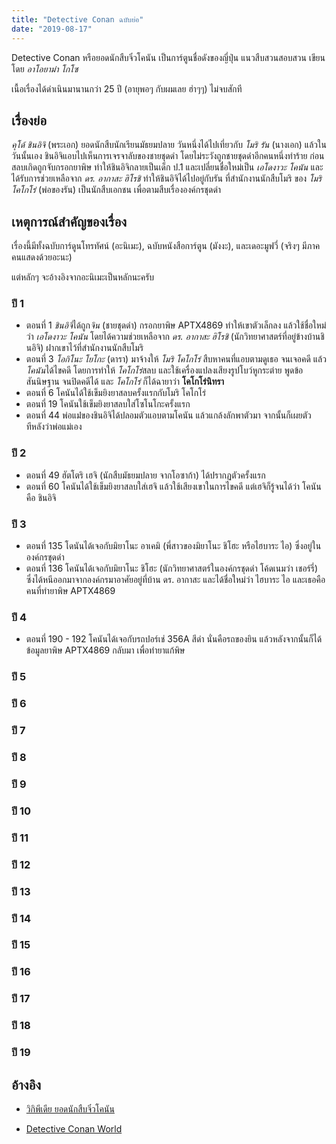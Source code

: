 ```yaml
---
title: "Detective Conan ฉบับย่อ"
date: "2019-08-17"
---
```


Detective Conan หรือยอดนักสืบจิ๋วโคนัน เป็นการ์ตูนชื่อดังของญี่ปุ่น แนวสืบสวนสอบสวน เขียนโดย *อาโอยาม่า โกโซ*

เนื้อเรื่องได้ดำเนินมานานกว่า 25 ปี (อายุพอๆ กับผมเลย ฮ่าๆๆ) ไม่จบสักที

## เรื่องย่อ

*คุโด้ ชินอิจิ* (พระเอก) ยอดนักสืบนักเรียนมัธยมปลาย วันหนึ่งได้ไปเที่ยวกับ *โมริ รัน* (นางเอก) แล้วในวันนั้นเอง ชินอิจิแอบไปเห็นการเจรจาลับของชายชุดดำ โดยไม่ระวังถูกชายชุดดำอีกคนหนึ่งทำร้าย ก่อนสลบเกิดถูกจับกรอกยาพิษ ทำให้ชินอิจิกลายเป็นเด็ก ป.1 และเปลี่ยนชื่อใหม่เป็น *เอโดงาวะ โคนัน* และได้รับการช่วยเหลือจาก *ดร. อากาสะ ฮิโรชิ* ทำให้ชินอิจิได้ไปอยู่กับรัน ที่สำนักงานนักสืบโมริ ของ *โมริ โคโกโร่* (พ่อของรัน) เป็นนักสืบเอกชน เพื่อตามสืบเรื่ององค์กรชุดดำ

## เหตุการณ์สำคัญของเรื่อง

เรื่องนี้มีทั้งฉบับการ์ดูนโทรทัศน์ (อะนิเมะ), ฉบับหนังสือการ์ตูน (มังงะ), และเดอะมูฟวี่ (จริงๆ มีภาคคนแสดงด้วยอะนะ)

แต่หลักๆ จะอ้างอิงจากอะนิเมะเป็นหลักนะครับ

### ปี 1

- ตอนที่ 1 *ชินอิจิ*ได้ถูก*จิน* (ชายชุดดำ) กรอกยาพิษ APTX4869 ทำให้เขาตัวเล็กลง แล้วใช้ชื่อใหม่ว่า *เอโดงาวะ โคนัน* โดยได้ความช่วยเหลือจาก *ดร. อากาสะ ฮิโรชิ* (นักวิทยาศาสตร์ที่อยู่ข้างบ้านชินอิจิ) ฝากเขาไว้ที่สำนักงานนักสืบโมริ
- ตอนที่ 3 *โอกิโนะ โยโกะ* (ดารา) มาจ้างให้ *โมริ โคโกโร่* สืบหาคนที่แอบตามดูเธอ จนเจอคดี แล้ว*โคนัน*ได้ไขคดี โดยการทำให้ *โคโกโร่*สลบ และใช้เครื่องแปลงเสียงรูปโบว์หูกระต่าย พูดข้อสันนิษฐาน จนปิดคดีได้ และ *โคโกโร่* ก็ได้ฉายาว่า **โคโกโร่นิทรา**
- ตอนที่ 6 โคนันได้ใช้เข็มยิงยาสลบครั้งแรกกับโมริ โคโกโร่
- ตอนที่ 19 โคนันใช้เข็มยิงยาสลบใส่โซโนโกะครั้งแรก
- ตอนที่ 44 พ่อแม่่ของชินอิจิได้ปลอมตัวแอบตามโคนัน แล้วแกล้งลักพาตัวมา จากนั้นก็เผยตัวทีหลังว่าพ่อแม่เอง

### ปี 2

- ตอนที่ 49 ฮัตโตริ เฮจิ (นักสืบมัธยมปลาย จากโอซาก้า) ได้ปรากฏตัวครั้งแรก
- ตอนที่ 60 โคนันได้ใช้เข็มยิงยาสลบใส่เฮจิ แล้วใช้เสียงเขาในการไขคดี แต่เฮจิก็รู้จนได้ว่า โคนัน คือ ชินอิจิ

### ปี 3

- ตอนที่ 135 โดนันได้เจอกับมิยาโนะ อาเคมิ (พี่สาวของมิยาโนะ ชิโฮะ หรือไฮบาระ ไอ) ซึ่งอยู่ในองค์กรชุดดำ
- ตอนที่ 136 โคนันได้เจอกับมิยาโนะ ชิโฮะ (นักวิทยาศาสตร์ในองค์กรชุดดำ โค้ดเนมว่า เชอร์รี่) ซึ่งได้หนีออกมาจากองค์กรมาอาศัยอยู่ที่บ้าน ดร. อากาสะ และได้ชื่อใหม่ว่า ไฮบาระ ไอ และเธอคือคนที่ทำยาพิษ APTX4869

### ปี 4

- ตอนที่ 190 - 192 โคนันได้เจอกับรถปอร์เช่ 356A สีดำ นั่นคือรถของยิน แล้วหลังจากนั้นก็ได้ข้อมูลยาพิษ APTX4869 กลับมา เพื่อทำยาแก้พิษ

### ปี 5

### ปี 6

### ปี 7

### ปี 8

### ปี 9

### ปี 10

### ปี 11

### ปี 12

### ปี 13

### ปี 14

### ปี 15

### ปี 16

### ปี 17

### ปี 18

### ปี 19

## อ้างอิง

- [วิกิพีเดีย ยอดนักสืบจิ๋วโคนัน](https://th.wikipedia.org/wiki/%E0%B8%A2%E0%B8%AD%E0%B8%94%E0%B8%99%E0%B8%B1%E0%B8%81%E0%B8%AA%E0%B8%B7%E0%B8%9A%E0%B8%88%E0%B8%B4%E0%B9%8B%E0%B8%A7%E0%B9%82%E0%B8%84%E0%B8%99%E0%B8%B1%E0%B8%99)

- [Detective Conan World](https://www.detectiveconanworld.com/wiki/Main_Page)